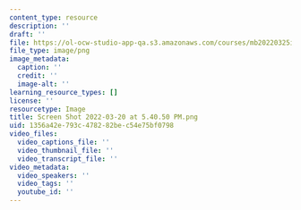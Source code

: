 ```yaml
---
content_type: resource
description: ''
draft: ''
file: https://ol-ocw-studio-app-qa.s3.amazonaws.com/courses/mb20220325i/screen-shot-2022-03-20-at-54050-pm.png
file_type: image/png
image_metadata:
  caption: ''
  credit: ''
  image-alt: ''
learning_resource_types: []
license: ''
resourcetype: Image
title: Screen Shot 2022-03-20 at 5.40.50 PM.png
uid: 1356a42e-793c-4782-82be-c54e75bf0798
video_files:
  video_captions_file: ''
  video_thumbnail_file: ''
  video_transcript_file: ''
video_metadata:
  video_speakers: ''
  video_tags: ''
  youtube_id: ''
---
```

